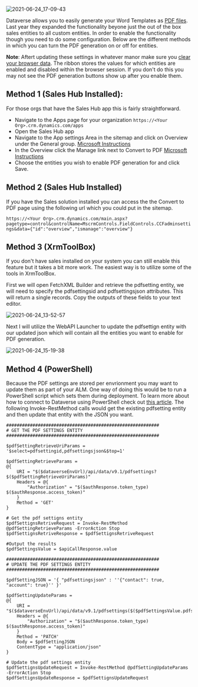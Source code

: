 ![2021-06-24_17-09-43](https://user-images.githubusercontent.com/7444929/123333167-658e9180-d50f-11eb-91e6-1ce770308f59.png)

Dataverse allows you to easily generate your Word Templates as [PDF files](https://docs.microsoft.com/en-us/dynamics365/sales-enterprise/create-quote-pdf).  Last year they expanded the functionality beyone just the out of the box sales entities to all custom entities.  In order to enable the functionality though you need to do some configuration.  Below are the different methods in which you can turn the PDF generation on or off for entities.

**Note**: Aftert updating these settings in whatever manor make sure you [clear your browser data](https://support.microsoft.com/en-us/windows/microsoft-edge-browsing-data-and-privacy-bb8174ba-9d73-dcf2-9b4a-c582b4e640dd).  The ribbon stores the values for which entities are enabled and disabled within the browser session.  If you don't do this you may not see the PDF generation buttons show up after you enable them.

## Method 1 (Sales Hub Installed):
For those orgs that have the Sales Hub app this is fairly straightforward.

* Navigate to the Apps page for your organization
  ``
  https://<Your Org>.crm.dynamics.com/apps
  ``
* Open the Sales Hub app
* Navigate to the App settings Area in the sitemap and click on Overview under the General group. [Microsoft Instructions](https://docs.microsoft.com/en-us/dynamics365/sales-enterprise/admin-settings-overview)
* In the Overview click the Manage link next to Convert to PDF [Microsoft Instructions](https://docs.microsoft.com/en-us/dynamics365/sales-enterprise/enable-pdf-generation-quote)
* Choose the entities you wish to enable PDF generation for and click Save.

## Method 2 (Sales Hub Installed)
If you have the Sales solution installed you can access the the Convert to PDF page using the following url which you could put in the sitemap.

``
https://<Your Org>.crm.dynamics.com/main.aspx?pagetype=control&controlName=MscrmControls.FieldControls.CCFadminsettings&data={"id":"overview","ismanage":"overview"}
``

## Method 3 (XrmToolBox)
If you don't have sales installed on your system you can still enable this feature but it takes a bit more work.  The easiest way is to utilize some of the tools in XrmToolBox. 

First we will open FetchXML Builder and retrieve the pdfsetting entity, we will need to specify the pdfsettingsid and pdfsettingsjson attributes.  This will return a single records.  Copy the outputs of these fields to your text editor.

![2021-06-24_13-52-57](https://user-images.githubusercontent.com/7444929/123332434-7c80b400-d50e-11eb-9c85-a7bcccd1b45c.png)

Next I will utilize the WebAPI Launcher to update the pdfsettign entity with our updated json which will contain all the entities you want to enable for PDF generation.

![2021-06-24_15-19-38](https://user-images.githubusercontent.com/7444929/123332462-84d8ef00-d50e-11eb-9d55-d7101b2b611d.png)

## Method 4 (PowerShell)
Because the PDF settings are stored per envrionment you may want to update them as part of your ALM.  One way of doing this would be to run a PowerShell script which sets them during deployment.  To learn more about how to connect to Dataverse using PowerShell check out [this article](https://www.richardawilson.com/2021/06/calling-dataverse-web-api-in-powershell.html).  The following Invoke-RestMethod calls would get the existing pdfsetting entity and then update that entity with the JSON you want.

```
##########################################################
# GET THE PDF SETTINGS ENTITY
##########################################################

$pdfSettingRetrieveUriParams = '$select=pdfsettingid,pdfsettingsjson&$top=1'

$pdfSettingRetrieveParams =
@{
    URI = "$($dataverseEnvUrl)/api/data/v9.1/pdfsettings?$($pdfSettingRetrieveUriParams)"
    Headers = @{
        "Authorization" = "$($authResponse.token_type) $($authResponse.access_token)" 
    }
    Method = 'GET'
}

# Get the pdf settigns entity
$pdfSettignsRetriveRequest = Invoke-RestMethod @pdfSettingRetrieveParams -ErrorAction Stop
$pdfSettignsRetriveResponse = $pdfSettignsRetriveRequest

#Output the results
$pdfSettingsValue = $apiCallResponse.value

##########################################################
# UPDATE THE PDF SETTINGS ENTITY
##########################################################

$pdfSettingJSON = '{ "pdfsettingsjson" : ''{"contact": true, "account": true}'' }'

$pdfSettingUpdateParams =
@{
    URI = "$($dataverseEnvUrl)/api/data/v9.1/pdfsettings($($pdfSettingsValue.pdfsettingid))"
    Headers = @{
        "Authorization" = "$($authResponse.token_type) $($authResponse.access_token)" 
    }
    Method = 'PATCH'
    Body = $pdfSettingJSON
    ContentType = "application/json"
}

# Update the pdf settings entity
$pdfSettignsUpdateRequest = Invoke-RestMethod @pdfSettingUpdateParams -ErrorAction Stop
$pdfSettignsUpdateResponse = $pdfSettignsUpdateRequest
```
<!--stackedit_data:
eyJwcm9wZXJ0aWVzIjoidGl0bGU6IEVuYWJsZSB0aGUgRXhwb3
J0IHRvIFBERiBSaWJib24gQnV0dG9uXG5hdXRob3I6IFJpY2hh
cmQgQS4gV2lsc29uXG50YWdzOiAnZGF0YXZlcnNlLHBkZixtb2
RlbGFwcHMscG93ZXJwbGF0Zm9ybSxidXR0b24scmliYm9uJ1xu
IiwiaGlzdG9yeSI6Wy0xODU4NjU4MTU5LC0zNDIxOTY4MjVdfQ
==
-->